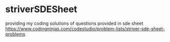 # striverSDESheet
providing my coding solutions of questions provided in sde sheet
https://www.codingninjas.com/codestudio/problem-lists/striver-sde-sheet-problems
